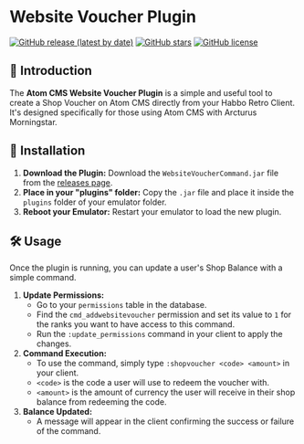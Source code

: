 # Website Voucher Plugin
[![GitHub release (latest by date)](https://img.shields.io/github/v/release/Puff-in/Website-Voucher-Plugin)](https://github.com/Puff-in/Website-Voucher-Plugin/releases)
[![GitHub stars](https://img.shields.io/github/stars/Puff-in/Website-Voucher-Plugin?style=social)](https://github.com/Puff-in/Website-Voucher-Plugin/stargazers)
[![GitHub license](https://img.shields.io/github/license/Puff-in/Website-Voucher-Plugin)](https://github.com/Puff-in/Website-Voucher-Plugin/blob/main/LICENSE)

## 📖 Introduction
The **Atom CMS Website Voucher Plugin** is a simple and useful tool to create a Shop Voucher on Atom CMS directly from your Habbo Retro Client. It's designed specifically for those using Atom CMS with Arcturus Morningstar.

## 🚀 Installation
1.  **Download the Plugin:** Download the `WebsiteVoucherCommand.jar` file from the [releases page](https://github.com/Puff-in/Website-Voucher-Plugin/releases/latest).
2.  **Place in your "plugins" folder:** Copy the `.jar` file and place it inside the `plugins` folder of your emulator folder.
3.  **Reboot your Emulator:** Restart your emulator to load the new plugin.

## 🛠️ Usage
Once the plugin is running, you can update a user's Shop Balance with a simple command.
1.  **Update Permissions:**
    -   Go to your `permissions` table in the database.
    -   Find the `cmd_addwebsitevoucher` permission and set its value to `1` for the ranks you want to have access to this command.
    -   Run the `:update_permissions` command in your client to apply the changes.
2.  **Command Execution:**
    -   To use the command, simply type `:shopvoucher <code> <amount>` in your client.
    -   `<code>` is the code a user will use to redeem the voucher with.
    -   `<amount>` is the amount of currency the user will receive in their shop balance from redeeming the code.
3.  **Balance Updated:**
    -   A message will appear in the client confirming the success or failure of the command.
